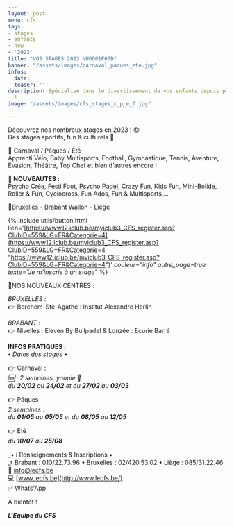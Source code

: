 ```yaml
---
layout: post
menu: cfs
tags:
- stages
- enfants
- new
- '2023'
title: "VOS STAGES 2023 \U0001F60D"
banner: "/assets/images/carnaval_paques_ete.jpg"
infos:
  date: 
  teaser: ''
description: Spécialisé dans le divertissement de vos enfants depuis plus de 40 ans
  !
image: "/assets/images/cfs_stages_c_p_e_f.jpg"

---
```

Découvrez nos nombreux stages en 2023 ! 😍  
Des stages sportifs, fun & culturels 🥳

📆 Carnaval / Pâques / Été  
Apprenti Vélo, Baby Multisports, Football, Gymnastique, Tennis, Aventure, Evasion, Théâtre, Top Chef et bien d’autres encore !

**🌟 NOUVEAUTES :**  
Psycho Créa, Festi Foot, Psycho Padel, Crazy Fun, Kids Fun, Mini-Bolide, Roller & Fun, Cyclocross, Fun Ados, Fun & Multisports,…

📍Bruxelles - Brabant Wallon - Liège

{% include utils/button.html  
 lien='[https://www12.iclub.be/myiclub3_CFS_register.asp?ClubID=559&LG=FR&Categorie=4](https://www12.iclub.be/myiclub3_CFS_register.asp?ClubID=559&LG=FR&Categorie=4 "https://www12.iclub.be/myiclub3_CFS_register.asp?ClubID=559&LG=FR&Categorie=4")_' couleur="info" autre_page=true texte="Je m'inscris à un stage_" %}

📍NOS NOUVEAUX CENTRES :

_BRUXELLES :_  
👉 Berchem-Ste-Agathe : Institut Alexandre Herlin

_BRABANT :_  
👉 Nivelles : Eleven By Bullpadel & Lonzée : Ecurie Barré

**INFOS PRATIQUES :  
•** _Dates des stages •_

👉 Carnaval :  
_🆕 : 2 semaines, youpie 🥳_  
_du **20/02** au **24/02** et du **27/02** au **03/03**_

👉 Pâques  
_2 semaines :_  
_du **01/05** au **05/05** et du **08/05** au **12/05**_

👉 Été  
_du **10/07** au **25/08**_

_• ℹ Renseignements & Inscriptions •  
_📞 Brabant : 010/22.73.96 • Bruxelles : 02/420.53.02 • Liège : 085/31.22.46  
📧 [info@lecfs.be](mailto:info@lecfs.be)  
💻 [www.lecfs.be](http://www.lecfs.be/)  
✅ Whats'App

A bientôt !

**_L’Equipe du CFS_**